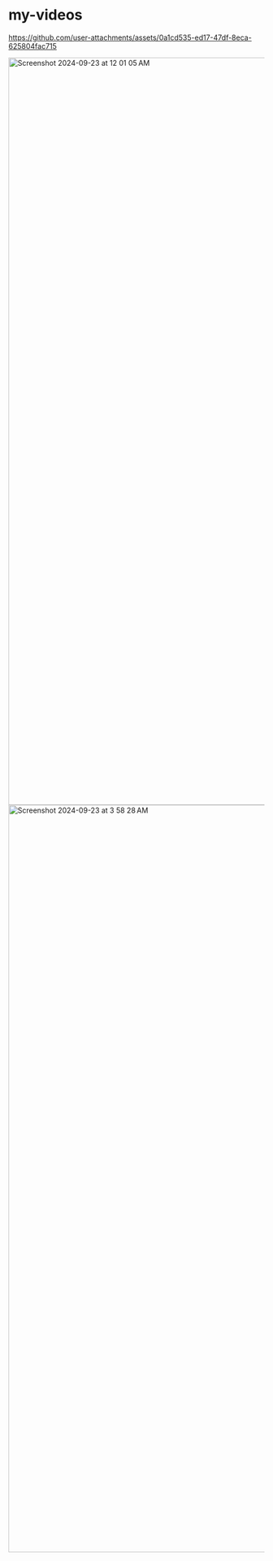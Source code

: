 # my-videos



https://github.com/user-attachments/assets/0a1cd535-ed17-47df-8eca-625804fac715

<img width="1470" alt="Screenshot 2024-09-23 at 12 01 05 AM" src="https://github.com/user-attachments/assets/5afb6dd9-1411-494f-8585-9c5d4257999f">

<img width="1470" alt="Screenshot 2024-09-23 at 3 58 28 AM" src="https://github.com/user-attachments/assets/e5ca0d70-4640-47fd-a49c-ae9eb5c3bf0e">



